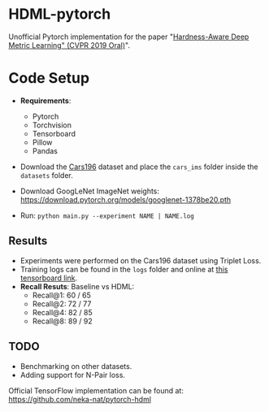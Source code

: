 # HDML-pytorch

Unofficial Pytorch implementation for the paper "[Hardness-Aware Deep Metric Learning" (CVPR 2019 Oral)](https://arxiv.org/abs/1903.05503)".

# Code Setup
- **Requirements**:
	- Pytorch
	- Torchvision
	- Tensorboard
	- Pillow
	- Pandas
  
- Download the [Cars196](https://ai.stanford.edu/~jkrause/cars/car_dataset.html) dataset and place the `cars_ims` folder inside the `datasets` folder.
- Download GoogLeNet ImageNet weights: https://download.pytorch.org/models/googlenet-1378be20.pth
- Run: `` python main.py --experiment NAME | NAME.log ``

## Results
- Experiments were performed on the Cars196 dataset using Triplet Loss.
- Training logs can be found in the `logs` folder and online at [this tensorboard link](https://tensorboard.dev/experiment/7Ly8NMIqRxS39ehM6BqQUw/#scalars).
- **Recall Resuts**: Baseline vs HDML:
	- Recall@1:  60 / 65
	- Recall@2: 72 / 77
	- Recall@4: 82 / 85
	- Recall@8: 89 / 92


## TODO

- Benchmarking on other datasets.
- Adding support for N-Pair loss.

Official TensorFlow implementation can be found at: https://github.com/neka-nat/pytorch-hdml

